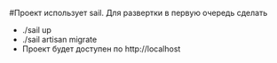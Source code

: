 #Проект использует sail.
Для развертки в первую очередь сделать
- ./sail up
- ./sail artisan migrate
- Проект будет доступен по http://localhost
